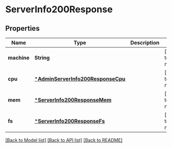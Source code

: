 # ServerInfo200Response


## Properties
Name | Type | Description | Notes
------------ | ------------- | ------------- | -------------
**machine** | **String** |  | [default to nothing]
**cpu** | [***AdminServerInfo200ResponseCpu**](AdminServerInfo200ResponseCpu.md) |  | [default to nothing]
**mem** | [***ServerInfo200ResponseMem**](ServerInfo200ResponseMem.md) |  | [default to nothing]
**fs** | [***ServerInfo200ResponseFs**](ServerInfo200ResponseFs.md) |  | [default to nothing]


[[Back to Model list]](../README.md#models) [[Back to API list]](../README.md#api-endpoints) [[Back to README]](../README.md)



